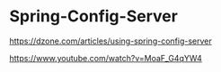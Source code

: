# Spring-Config-Server

https://dzone.com/articles/using-spring-config-server

https://www.youtube.com/watch?v=MoaF_G4qYW4
